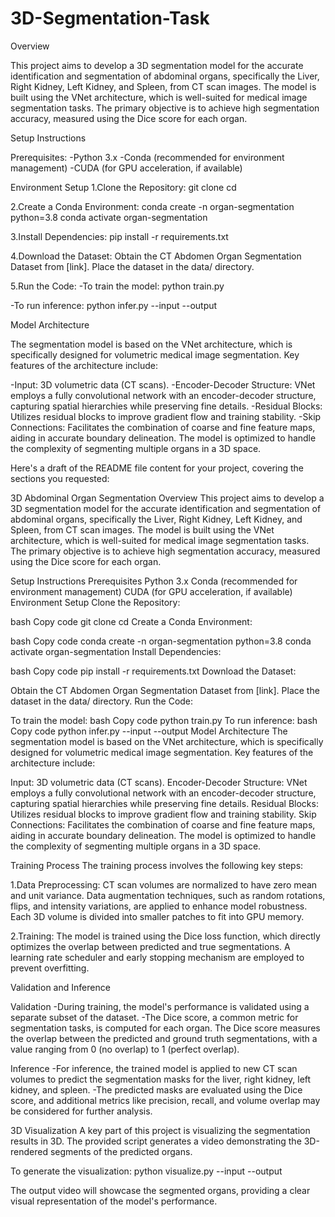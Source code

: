 # 3D-Segmentation-Task

Overview

This project aims to develop a 3D segmentation model for the accurate identification and segmentation of abdominal organs, specifically the Liver, Right Kidney, Left Kidney, and Spleen, from CT scan images. The model is built using the VNet architecture, which is well-suited for medical image segmentation tasks. The primary objective is to achieve high segmentation accuracy, measured using the Dice score for each organ.

Setup Instructions

Prerequisites:
-Python 3.x
-Conda (recommended for environment management)
-CUDA (for GPU acceleration, if available)

Environment Setup
1.Clone the Repository:
git clone <repository-url>
cd <repository-folder>

2.Create a Conda Environment:
conda create -n organ-segmentation python=3.8
conda activate organ-segmentation

3.Install Dependencies:
pip install -r requirements.txt

4.Download the Dataset:
Obtain the CT Abdomen Organ Segmentation Dataset from [link].
Place the dataset in the data/ directory.

5.Run the Code:
-To train the model:
python train.py

-To run inference:
python infer.py --input <input-path> --output <output-path>

Model Architecture

The segmentation model is based on the VNet architecture, which is specifically designed for volumetric medical image segmentation. Key features of the architecture include:

-Input: 3D volumetric data (CT scans).
-Encoder-Decoder Structure: VNet employs a fully convolutional network with an encoder-decoder structure, capturing spatial hierarchies while preserving fine details.
-Residual Blocks: Utilizes residual blocks to improve gradient flow and training stability.
-Skip Connections: Facilitates the combination of coarse and fine feature maps, aiding in accurate boundary delineation.
The model is optimized to handle the complexity of segmenting multiple organs in a 3D space.


Here's a draft of the README file content for your project, covering the sections you requested:

3D Abdominal Organ Segmentation
Overview
This project aims to develop a 3D segmentation model for the accurate identification and segmentation of abdominal organs, specifically the Liver, Right Kidney, Left Kidney, and Spleen, from CT scan images. The model is built using the VNet architecture, which is well-suited for medical image segmentation tasks. The primary objective is to achieve high segmentation accuracy, measured using the Dice score for each organ.

Setup Instructions
Prerequisites
Python 3.x
Conda (recommended for environment management)
CUDA (for GPU acceleration, if available)
Environment Setup
Clone the Repository:

bash
Copy code
git clone <repository-url>
cd <repository-folder>
Create a Conda Environment:

bash
Copy code
conda create -n organ-segmentation python=3.8
conda activate organ-segmentation
Install Dependencies:

bash
Copy code
pip install -r requirements.txt
Download the Dataset:

Obtain the CT Abdomen Organ Segmentation Dataset from [link].
Place the dataset in the data/ directory.
Run the Code:

To train the model:
bash
Copy code
python train.py
To run inference:
bash
Copy code
python infer.py --input <input-path> --output <output-path>
Model Architecture
The segmentation model is based on the VNet architecture, which is specifically designed for volumetric medical image segmentation. Key features of the architecture include:

Input: 3D volumetric data (CT scans).
Encoder-Decoder Structure: VNet employs a fully convolutional network with an encoder-decoder structure, capturing spatial hierarchies while preserving fine details.
Residual Blocks: Utilizes residual blocks to improve gradient flow and training stability.
Skip Connections: Facilitates the combination of coarse and fine feature maps, aiding in accurate boundary delineation.
The model is optimized to handle the complexity of segmenting multiple organs in a 3D space.

Training Process
The training process involves the following key steps:

1.Data Preprocessing:
CT scan volumes are normalized to have zero mean and unit variance.
Data augmentation techniques, such as random rotations, flips, and intensity variations, are applied to enhance model robustness.
Each 3D volume is divided into smaller patches to fit into GPU memory.

2.Training:
The model is trained using the Dice loss function, which directly optimizes the overlap between predicted and true segmentations.
A learning rate scheduler and early stopping mechanism are employed to prevent overfitting.

Validation and Inference

Validation
-During training, the model's performance is validated using a separate subset of the dataset.
-The Dice score, a common metric for segmentation tasks, is computed for each organ. The Dice score measures the overlap between the predicted and ground truth segmentations, with a value ranging from 0 (no overlap) to 1 (perfect overlap).

Inference
-For inference, the trained model is applied to new CT scan volumes to predict the segmentation masks for the liver, right kidney, left kidney, and spleen.
-The predicted masks are evaluated using the Dice score, and additional metrics like precision, recall, and volume overlap may be considered for further analysis.

3D Visualization
A key part of this project is visualizing the segmentation results in 3D. The provided script generates a video demonstrating the 3D-rendered segments of the predicted organs.

To generate the visualization:
python visualize.py --input <predicted-masks-path> --output <output-video-path>

The output video will showcase the segmented organs, providing a clear visual representation of the model's performance.

